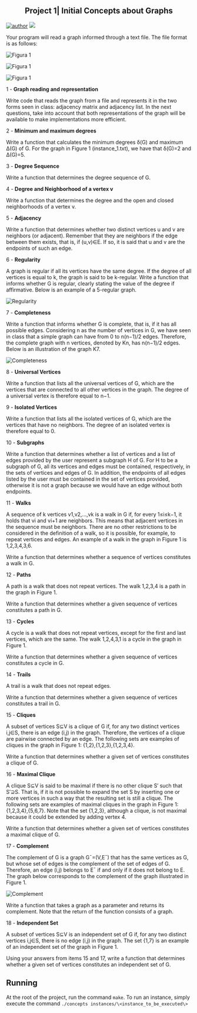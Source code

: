 <h2 align="center"> Project 1| Initial Concepts about Graphs</h2>

[![author](https://img.shields.io/badge/GitHub-100000?style=for-the-badge&logo=github&logoColor=white)](https://github.com/WeslleyDeziderio)
[![](https://img.shields.io/badge/C%2B%2B-00599C?style=for-the-badge&logo=c%2B%2B&logoColor=white)](https://en.cppreference.com/w/cpp/23)

<div>
Your program will read a graph informed through a text file. The file format is as follows:

![Figura 1](assets/file_format.png)

![Figura 1](assets/figura1.png)

![Figura 1](assets/file.png)


1 - **Graph reading and representation**

Write code that reads the graph from a file and represents it in the two forms seen in class: adjacency matrix and adjacency list. In the next questions, take into account that both representations of the graph will be available to make implementations more efficient.

</div>

<div>

2 - **Minimum and maximum degrees**

Write a function that calculates the minimum degrees δ(G) and maximum Δ(G) of G. For the graph in Figure 1 (instance_1.txt), we have that δ(G)=2 and Δ(G)=5.

</div>

<div>

3 - **Degree Sequence**

Write a function that determines the degree sequence of G.

</div>

<div>

4 - **Degree and Neighborhood of a vertex v**

Write a function that determines the degree and the open and closed neighborhoods of a vertex v.

</div>

<div>

5 - **Adjacency**

Write a function that determines whether two distinct vertices u and v are neighbors (or adjacent). Remember that they are neighbors if the edge between them exists, that is, if (u,v)∈E. If so, it is said that u and v are the endpoints of such an edge.

</div>

<div>

6 - **Regularity**

A graph is regular if all its vertices have the same degree. If the degree of all vertices is equal to k, the graph is said to be k-regular. Write a function that informs whether G is regular, clearly stating the value of the degree if affirmative. Below is an example of a 5-regular graph.

![Regularity](assets/q6.png "5-regular Graph")

</div>

<div>

7 - **Completeness**

Write a function that informs whether G is complete, that is, if it has all possible edges. Considering n as the number of vertices in G, we have seen in class that a simple graph can have from 0 to n(n−1)/2 edges. Therefore, the complete graph with n vertices, denoted by Kn, has n(n−1)/2 edges. Below is an illustration of the graph K7.

![Completeness](assets/q7.png)

</div>

<div>

8 - **Universal Vertices**

Write a function that lists all the universal vertices of G, which are the vertices that are connected to all other vertices in the graph. The degree of a universal vertex is therefore equal to n−1.

</div>

<div>

9 - **Isolated Vertices**

Write a function that lists all the isolated vertices of G, which are the vertices that have no neighbors. The degree of an isolated vertex is therefore equal to 0.

</div>

<div>

10 - **Subgraphs**

Write a function that determines whether a list of vertices and a list of edges provided by the user represent a subgraph H of G. For H to be a subgraph of G, all its vertices and edges must be contained, respectively, in the sets of vertices and edges of G. In addition, the endpoints of all edges listed by the user must be contained in the set of vertices provided, otherwise it is not a graph because we would have an edge without both endpoints.

</div>

<div>

11 - **Walks**

A sequence of k vertices v1,v2,...,vk is a walk in G if, for every 1≤i≤k−1, it holds that vi and vi+1 are neighbors. This means that adjacent vertices in the sequence must be neighbors. There are no other restrictions to be considered in the definition of a walk, so it is possible, for example, to repeat vertices and edges. An example of a walk in the graph in Figure 1 is 1,2,3,4,3,6.

Write a function that determines whether a sequence of vertices constitutes a walk in G.

</div>

<div>

12 - **Paths**

A path is a walk that does not repeat vertices. The walk 1,2,3,4 is a path in the graph in Figure 1.

Write a function that determines whether a given sequence of vertices constitutes a path in G.

</div>

<div>

13 - **Cycles**

A cycle is a walk that does not repeat vertices, except for the first and last vertices, which are the same. The walk 1,2,4,3,1 is a cycle in the graph in Figure 1.

Write a function that determines whether a given sequence of vertices constitutes a cycle in G.

</div>

<div>

14 - **Trails**

A trail is a walk that does not repeat edges.

Write a function that determines whether a given sequence of vertices constitutes a trail in G.

</div>

<div>

15 - **Cliques**

A subset of vertices S⊆V is a clique of G if, for any two distinct vertices i,j∈S, there is an edge (i,j) in the graph. Therefore, the vertices of a clique are pairwise connected by an edge. The following sets are examples of cliques in the graph in Figure 1: {1,2},{1,2,3},{1,2,3,4}.

Write a function that determines whether a given set of vertices constitutes a clique of G.

</div>

<div>

16 - **Maximal Clique**

A clique S⊆V is said to be maximal if there is no other clique S′ such that S′⊇S. That is, if it is not possible to expand the set S by inserting one or more vertices in such a way that the resulting set is still a clique. The following sets are examples of maximal cliques in the graph in Figure 1: {1,2,3,4},{5,6,7}. Note that the set {1,2,3}, although a clique, is not maximal because it could be extended by adding vertex 4.

Write a function that determines whether a given set of vertices constitutes a maximal clique of G.

</div>

<div>

17 - **Complement**

The complement of G is a graph G¯=(V,E¯) that has the same vertices as G, but whose set of edges is the complement of the set of edges of G. Therefore, an edge (i,j) belongs to E¯ if and only if it does not belong to E. The graph below corresponds to the complement of the graph illustrated in Figure 1.

![Complement](assets/q17.png)

Write a function that takes a graph as a parameter and returns its complement. Note that the return of the function consists of a graph.

</div>

<div>

18 - **Independent Set**

A subset of vertices S⊆V is an independent set of G if, for any two distinct vertices i,j∈S, there is no edge (i,j) in the graph. The set {1,7} is an example of an independent set of the graph in Figure 1.

Using your answers from items 15 and 17, write a function that determines whether a given set of vertices constitutes an independent set of G.

</div>


## Running

At the root of the project, run the command `make`. To run an instance, simply execute the command `./concepts instances/\<instance_to_be_executed\>`
